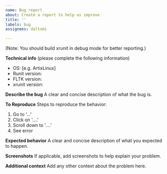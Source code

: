 ```yaml
---
name: Bug report
about: Create a report to help us improve
title: ''
labels: bug
assignees: daltomi

---
```


(Note: You should build xrunit in debug mode for better reporting.)

**Technical info** (please complete the following information)
 - OS: [e.g. ArtixLinux]
 - Runit version: 
 - FLTK version:
 - xrunit version:

**Describe the bug**
A clear and concise description of what the bug is.

**To Reproduce**
Steps to reproduce the behavior:
1. Go to '...'
2. Click on '....'
3. Scroll down to '....'
4. See error

**Expected behavior**
A clear and concise description of what you expected to happen.

**Screenshots**
If applicable, add screenshots to help explain your problem.

**Additional context**
Add any other context about the problem here.
